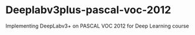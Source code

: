 # Deeplabv3plus-pascal-voc-2012
Implementing DeepLabv3+ on PASCAL VOC 2012 for Deep Learning course
